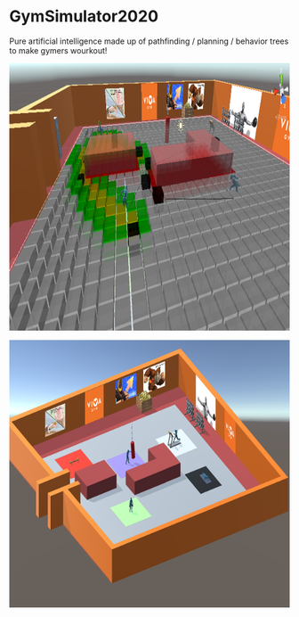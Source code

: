 # GymSimulator2020
 Pure artificial intelligence made up of pathfinding / planning / behavior trees to make gymers wourkout!
 
 <img src="./Pics/aaass.png" width="854px" height="480px"></img>
 
 <img src="./Pics/Screenshot_4.png" width="854px" height="480px"></img>
